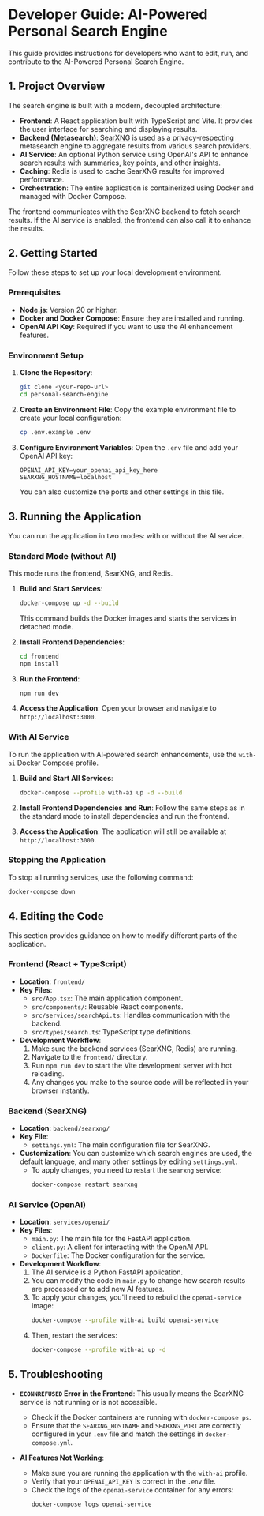 # Developer Guide: AI-Powered Personal Search Engine

This guide provides instructions for developers who want to edit, run, and contribute to the AI-Powered Personal Search Engine.

## 1. Project Overview

The search engine is built with a modern, decoupled architecture:

- **Frontend**: A React application built with TypeScript and Vite. It provides the user interface for searching and displaying results.
- **Backend (Metasearch)**: [SearXNG](https://docs.searxng.org/) is used as a privacy-respecting metasearch engine to aggregate results from various search providers.
- **AI Service**: An optional Python service using OpenAI's API to enhance search results with summaries, key points, and other insights.
- **Caching**: Redis is used to cache SearXNG results for improved performance.
- **Orchestration**: The entire application is containerized using Docker and managed with Docker Compose.

The frontend communicates with the SearXNG backend to fetch search results. If the AI service is enabled, the frontend can also call it to enhance the results.

## 2. Getting Started

Follow these steps to set up your local development environment.

### Prerequisites

- **Node.js**: Version 20 or higher.
- **Docker and Docker Compose**: Ensure they are installed and running.
- **OpenAI API Key**: Required if you want to use the AI enhancement features.

### Environment Setup

1.  **Clone the Repository**:
    ```bash
    git clone <your-repo-url>
    cd personal-search-engine
    ```

2.  **Create an Environment File**:
    Copy the example environment file to create your local configuration:
    ```bash
    cp .env.example .env
    ```

3.  **Configure Environment Variables**:
    Open the `.env` file and add your OpenAI API key:
    ```env
    OPENAI_API_KEY=your_openai_api_key_here
    SEARXNG_HOSTNAME=localhost
    ```
    You can also customize the ports and other settings in this file.

## 3. Running the Application

You can run the application in two modes: with or without the AI service.

### Standard Mode (without AI)

This mode runs the frontend, SearXNG, and Redis.

1.  **Build and Start Services**:
    ```bash
    docker-compose up -d --build
    ```
    This command builds the Docker images and starts the services in detached mode.

2.  **Install Frontend Dependencies**:
    ```bash
    cd frontend
    npm install
    ```

3.  **Run the Frontend**:
    ```bash
    npm run dev
    ```

4.  **Access the Application**:
    Open your browser and navigate to `http://localhost:3000`.

### With AI Service

To run the application with AI-powered search enhancements, use the `with-ai` Docker Compose profile.

1.  **Build and Start All Services**:
    ```bash
    docker-compose --profile with-ai up -d --build
    ```

2.  **Install Frontend Dependencies and Run**:
    Follow the same steps as in the standard mode to install dependencies and run the frontend.

3.  **Access the Application**:
    The application will still be available at `http://localhost:3000`.

### Stopping the Application

To stop all running services, use the following command:
```bash
docker-compose down
```

## 4. Editing the Code

This section provides guidance on how to modify different parts of the application.

### Frontend (React + TypeScript)

-   **Location**: `frontend/`
-   **Key Files**:
    -   `src/App.tsx`: The main application component.
    -   `src/components/`: Reusable React components.
    -   `src/services/searchApi.ts`: Handles communication with the backend.
    -   `src/types/search.ts`: TypeScript type definitions.
-   **Development Workflow**:
    1.  Make sure the backend services (SearXNG, Redis) are running.
    2.  Navigate to the `frontend/` directory.
    3.  Run `npm run dev` to start the Vite development server with hot reloading.
    4.  Any changes you make to the source code will be reflected in your browser instantly.

### Backend (SearXNG)

-   **Location**: `backend/searxng/`
-   **Key File**:
    -   `settings.yml`: The main configuration file for SearXNG.
-   **Customization**:
    You can customize which search engines are used, the default language, and many other settings by editing `settings.yml`.
    -   To apply changes, you need to restart the `searxng` service:
        ```bash
        docker-compose restart searxng
        ```

### AI Service (OpenAI)

-   **Location**: `services/openai/`
-   **Key Files**:
    -   `main.py`: The main file for the FastAPI application.
    -   `client.py`: A client for interacting with the OpenAI API.
    -   `Dockerfile`: The Docker configuration for the service.
-   **Development Workflow**:
    1.  The AI service is a Python FastAPI application.
    2.  You can modify the code in `main.py` to change how search results are processed or to add new AI features.
    3.  To apply your changes, you'll need to rebuild the `openai-service` image:
        ```bash
        docker-compose --profile with-ai build openai-service
        ```
    4.  Then, restart the services:
        ```bash
        docker-compose --profile with-ai up -d
        ```

## 5. Troubleshooting

-   **`ECONNREFUSED` Error in the Frontend**:
    This usually means the SearXNG service is not running or is not accessible.
    -   Check if the Docker containers are running with `docker-compose ps`.
    -   Ensure that the `SEARXNG_HOSTNAME` and `SEARXNG_PORT` are correctly configured in your `.env` file and match the settings in `docker-compose.yml`.

-   **AI Features Not Working**:
    -   Make sure you are running the application with the `with-ai` profile.
    -   Verify that your `OPENAI_API_KEY` is correct in the `.env` file.
    -   Check the logs of the `openai-service` container for any errors:
        ```bash
        docker-compose logs openai-service
        ``` 